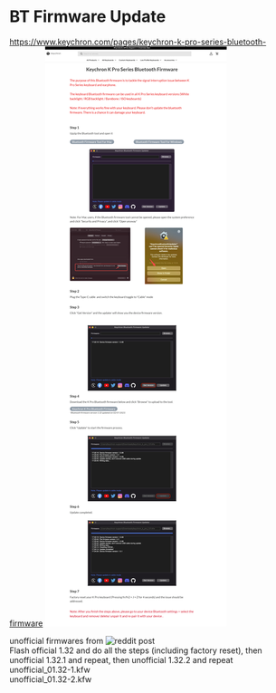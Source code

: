 # BT Firmware Update

https://www.keychron.com/pages/keychron-k-pro-series-bluetooth-firmware
![screenshot](https://raw.githubusercontent.com/paulogliwa/Keyboard/master/Keychron%20K6%20Pro/BtFirmwareUpdate/websiteScreenshot.png)  
   


unofficial firmwares from ![reddit post](https://www.reddit.com/r/Keychron/comments/1as61bs/finally_fixed_bluetooth_issues_for_k_pro_series/)   
Flash official 1.32 and do all the steps (including factory reset), then unofficial 1.32.1 and repeat, then unofficial 1.32.2 and repeat   
unofficial_01.32-1.kfw   
unofficial_01.32-2.kfw   
